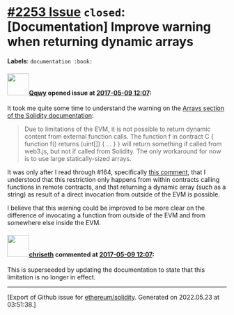 # [\#2253 Issue](https://github.com/ethereum/solidity/issues/2253) `closed`: [Documentation] Improve warning when returning dynamic arrays
**Labels**: `documentation :book:`


#### <img src="https://avatars.githubusercontent.com/u/5345745?u=8231426ac9f0297794c83747bd4c879fb06972d9&v=4" width="50">[Qqwy](https://github.com/Qqwy) opened issue at [2017-05-09 12:07](https://github.com/ethereum/solidity/issues/2253):

It took me quite some time to understand the warning on the [Arrays section of the Solidity documentation](http://solidity.readthedocs.io/en/develop/types.html?highlight=arrays#arrays):

> Due to limitations of the EVM, it is not possible to return dynamic content from external function calls.  The function f in contract C { function f() returns (uint[]) { ... } } will return something if called from web3.js, but not if called from Solidity.
>The only workaround for now is to use large statically-sized arrays.

It was only after I read through #164, specifically [this comment](https://github.com/ethereum/solidity/issues/164#issuecomment-149846605), that I understood that this restriction only happens from within contracts calling functions in remote contracts, and that returning a dynamic array (such as a string) as result of a direct invocation from outside of the EVM is possible.


I believe that this warning could be improved to be more clear on the difference of invocating a function from outside of the EVM and from somewhere else inside the EVM.



#### <img src="https://avatars.githubusercontent.com/u/9073706?v=4" width="50">[chriseth](https://github.com/chriseth) commented at [2017-05-09 12:07](https://github.com/ethereum/solidity/issues/2253#issuecomment-385064185):

This is superseeded by updating the documentation to state that this limitation is no longer in effect.


-------------------------------------------------------------------------------



[Export of Github issue for [ethereum/solidity](https://github.com/ethereum/solidity). Generated on 2022.05.23 at 03:51:38.]

